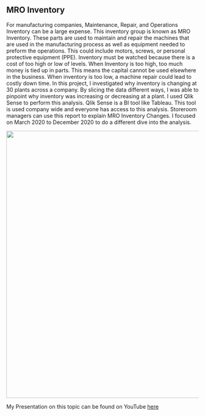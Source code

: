 ## MRO Inventory
For manufacturing companies, Maintenance, Repair, and Operations Inventory can be a large expense. This inventory group is known as MRO Inventory. These parts are used to maintain and repair the machines that are used in the manufacturing process as well as equipment needed to preform the operations. This could include motors, screws, or personal protective equipment (PPE). Inventory must be watched because there is a cost of too high or low of levels. When Inventory is too high, too much money is tied up in parts. This means the capital cannot be used elsewhere in the business. When inventory is too low, a machine repair could lead to costly down time. In this project, I investigated why inventory is changing at 30 plants across a company. By slicing the data different ways, I was able to pinpoint why inventory was increasing or decreasing at a plant. I used Qlik Sense to perform this analysis. Qlik Sense is a BI tool like Tableau. This tool is used company wide and everyone has access to this analysis. Storeroom managers can use this report to explain MRO Inventory Changes. I focused on March 2020 to December 2020 to do a different dive into the analysis. 

<p align="center"> 
  <img src="https://user-images.githubusercontent.com/54515596/107891066-f4482d80-6ee1-11eb-9cec-aaa8b6ca3194.png" width ="700">
</p>

My Presentation on this topic can be found on YouTube [here](https://youtu.be/gbPulHzXi8I)
